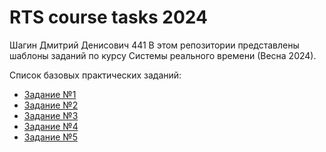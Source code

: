 # RTS course tasks 2024
Шагин Дмитрий Денисович 441
В этом репозитории представлены шаблоны заданий по курсу Системы реального времени (Весна 2024).

Список базовых практических заданий:
* [Задание №1](/tasks/task01/task01.md)
* [Задание №2](/tasks/task02/task02.md)
* [Задание №3](/tasks/task03/task03.md)
* [Задание №4](/tasks/task04/task04.md)
* [Задание №5](/tasks/task05/task05.md)
